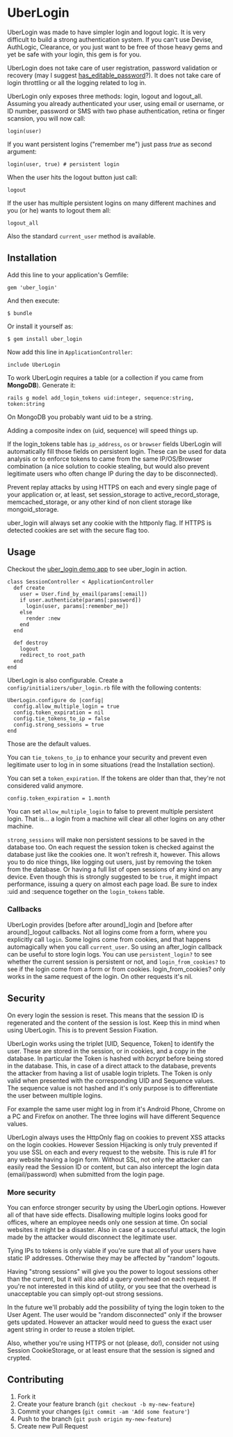 # UberLogin

UberLogin was made to have simpler login and logout logic. It is very difficult to build a strong authentication
system. If you can't use Devise, AuthLogic, Clearance, or you just want to be free of those heavy gems and yet
be safe with your login, this gem is for you.

UberLogin does not take care of user registration, password validation or recovery (may I suggest
[has_editable_password](https://github.com/AlfaOmega08/has_editable_password)?). It does not take care of login throttling
or all the logging related to log in.

UberLogin only exposes three methods: login, logout and logout_all. Assuming you already authenticated your user,
using email or username, or ID number, password or SMS with two phase authentication, retina or finger scansion, you will now call:

    login(user)

If you want persistent logins ("remember me") just pass *true* as second argument:

    login(user, true) # persistent login

When the user hits the logout button just call:

    logout

If the user has multiple persistent logins on many different machines and you (or he) wants to logout them all:

    logout_all

Also the standard `current_user` method is available.

## Installation

Add this line to your application's Gemfile:

    gem 'uber_login'

And then execute:

    $ bundle

Or install it yourself as:

    $ gem install uber_login

Now add this line in `ApplicationController`:

    include UberLogin

To work UberLogin requires a table (or a collection if you came from **MongoDB**). Generate it:

    rails g model add_login_tokens uid:integer, sequence:string, token:string

On MongoDB you probably want uid to be a string.

Adding a composite index on (uid, sequence) will speed things up.

If the login_tokens table has `ip_address`, `os` or `browser` fields UberLogin will automatically fill those fields
on persistent login. These can be used for data analysis or to enforce tokens to came from the same IP/OS/Browser combination
(a nice solution to cookie stealing, but would also prevent legitimate users who often change IP during the day to be disconnected).

Prevent replay attacks by using HTTPS on each and every single page of your application or, at least, set
session_storage to active_record_storage, memcached_storage, or any other kind of non client storage like mongoid_storage.

uber_login will always set any cookie with the httponly flag. If HTTPS is detected cookies are set with the secure flag too.

## Usage

Checkout the [uber_login demo app](https://github.com/AlfaOmega08/uber_login_demo) to see uber_login in action.

    class SessionController < ApplicationController
      def create
        user = User.find_by_email(params[:email])
        if user.authenticate(params[:password])
          login(user, params[:remember_me])
        else
          render :new
        end
      end

      def destroy
        logout
        redirect_to root_path
      end
    end

UberLogin is also configurable. Create a `config/initializers/uber_login.rb` file with the following contents:

    UberLogin.configure do |config|
      config.allow_multiple_login = true
      config.token_expiration = nil
      config.tie_tokens_to_ip = false
      config.strong_sessions = true
    end

Those are the default values.

You can `tie_tokens_to_ip` to enhance your security and prevent even legitimate user to log in in some situations
(read the Installation section).

You can set a `token_expiration`. If the tokens are older than that, they're not considered valid anymore.

    config.token_expiration = 1.month

You can set `allow_multiple_login` to false to prevent multiple persistent login. That is... a login from a machine
will clear all other logins on any other machine.

`strong_sessions` will make non persistent sessions to be saved in the database too. On each request the session token
is checked against the database just like the cookies one. It won't refresh it, however. This allows you to do nice
things, like logging out users, just by removing the token from the database. Or having a full list of open sessions of
any kind on any device. Even though this is strongly suggested to be `true`, it might impact performance, issuing a
query on almost each page load. Be sure to index :uid and :sequence together on the `login_tokens` table.

### Callbacks
UberLogin provides [before after around]_login and [before after around]_logout callbacks. Not all logins come from a
form, where you explicitly call `login`. Some logins come from cookies, and that happens automagically when you call
`current_user`. So using an after_login callback can be useful to store login logs. You can use `persistent_login?` to
see whether the current session is persistent or not, and `login_from_cookies?` to see if the login come from a form or
from cookies. login_from_cookies? only works in the same request of the login. On other requests it's nil.

## Security
On every login the session is reset. This means that the session ID is regenerated and the content of the session is lost.
Keep this in mind when using UberLogin. This is to prevent Session Fixation.

UberLogin works using the triplet [UID, Sequence, Token] to identify the user. These are stored in the session, or in cookies,
and a copy in the database. In particular the Token is hashed with *bcrypt* before being stored in the database. This,
in case of a direct attack to the database, prevents the attacker from having a list of usable login triplets. The Token
is only valid when presented with the corresponding UID and Sequence values. The sequence value is not hashed and it's only
purpose is to differentiate the user between multiple logins.

For example the same user might log in from it's Android Phone, Chrome on a PC and Firefox on another. The three logins
will have different Sequence values.

UberLogin always uses the HttpOnly flag on cookies to prevent XSS attacks on the login cookies. However Session Hijacking
is only truly prevented if you use SSL on each and every request to the website. This is rule #1 for any website having
a login form. Without SSL, not only the attacker can easily read the Session ID or content, but can also intercept the
login data (email/password) when submitted from the login page.

### More security
You can enforce stronger security by using the UberLogin options. However all of that have side effects. Disallowing
multiple logins looks good for offices, where an employee needs only one session at time. On social websites it might be
a disaster. Also in case of a successful attack, the login made by the attacker would disconnect the legitimate user.

Tying IPs to tokens is only viable if you're sure that all of your users have static IP addresses. Otherwise they may
be affected by "random" logouts.

Having "strong sessions" will give you the power to logout sessions other than the current, but it will also add a query
overhead on each request. If you're not interested in this kind of utility, or you see that the overhead is unacceptable
you can simply opt-out strong sessions.

In the future we'll probably add the possibility of tying the login token to the User Agent. The user would be "random
disconnected" only if the browser gets updated. However an attacker would need to guess the exact user agent string
in order to reuse a stolen triplet.

Also, whether you're using HTTPS or not (please, do!), consider not using Session CookieStorage, or at least ensure
that the session is signed and crypted.

## Contributing

1. Fork it
2. Create your feature branch (`git checkout -b my-new-feature`)
3. Commit your changes (`git commit -am 'Add some feature'`)
4. Push to the branch (`git push origin my-new-feature`)
5. Create new Pull Request

